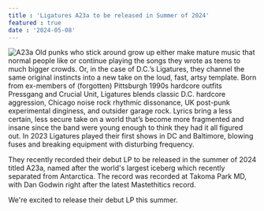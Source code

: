 ```yaml
---
title : 'Ligatures A23a to be released in Summer of 2024'
featured : true
date : '2024-05-08'
---
```

![A23a](/images/a23a.png "A23a")
Old punks who stick around grow up either make mature music that normal people like or continue playing the songs they wrote as teens to much bigger crowds. Or, in the case of D.C.’s Ligatures, they channel the same original instincts into a new take on the loud, fast, artsy template. Born from ex-members of (forgotten) Pittsburgh 1990s hardcore outfits Pressgang and Crucial Unit, Ligatures blends classic D.C. hardcore aggression, Chicago noise rock rhythmic dissonance, UK post-punk experimental dinginess, and outsider garage rock. Lyrics bring a less certain, less secure take on a world that’s become more fragmented and insane since the band were young enough to think they had it all figured out. In 2023 Ligatures played their first shows in DC and Baltimore, blowing fuses and breaking equipment with disturbing frequency. 

They recently recorded their debut LP to be released in the summer of 2024 titled A23a, named after the world's largest iceberg which recently separated from Antarctica.  The record was recorded at Takoma Park MD, with Dan Godwin right after the latest Mastethitics record.  

We're excited to release their debut LP this summer.